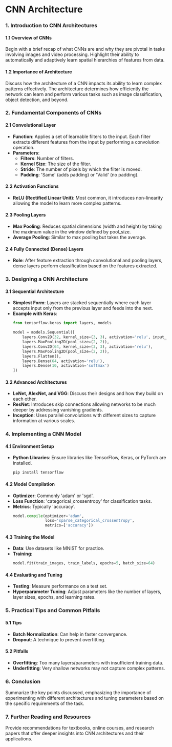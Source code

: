 # CNN Architecture

### **1. Introduction to CNN Architectures**

#### **1.1 Overview of CNNs**
Begin with a brief recap of what CNNs are and why they are pivotal in tasks involving images and video processing. Highlight their ability to automatically and adaptively learn spatial hierarchies of features from data.

#### **1.2 Importance of Architecture**
Discuss how the architecture of a CNN impacts its ability to learn complex patterns effectively. The architecture determines how efficiently the network can learn and perform various tasks such as image classification, object detection, and beyond.

### **2. Fundamental Components of CNNs**

#### **2.1 Convolutional Layer**
- **Function**: Applies a set of learnable filters to the input. Each filter extracts different features from the input by performing a convolution operation.
- **Parameters**: 
  - **Filters**: Number of filters.
  - **Kernel Size**: The size of the filter.
  - **Stride**: The number of pixels by which the filter is moved.
  - **Padding**: 'Same' (adds padding) or 'Valid' (no padding).

#### **2.2 Activation Functions**
- **ReLU (Rectified Linear Unit)**: Most common, it introduces non-linearity allowing the model to learn more complex patterns.

#### **2.3 Pooling Layers**
- **Max Pooling**: Reduces spatial dimensions (width and height) by taking the maximum value in the window defined by pool_size.
- **Average Pooling**: Similar to max pooling but takes the average.

#### **2.4 Fully Connected (Dense) Layers**
- **Role**: After feature extraction through convolutional and pooling layers, dense layers perform classification based on the features extracted.

### **3. Designing a CNN Architecture**

#### **3.1 Sequential Architecture**
- **Simplest Form**: Layers are stacked sequentially where each layer accepts input only from the previous layer and feeds into the next.
- **Example with Keras**:
  ```python
  from tensorflow.keras import layers, models

  model = models.Sequential([
      layers.Conv2D(32, kernel_size=(3, 3), activation='relu', input_shape=(28, 28, 1)),
      layers.MaxPooling2D(pool_size=(2, 2)),
      layers.Conv2D(64, kernel_size=(3, 3), activation='relu'),
      layers.MaxPooling2D(pool_size=(2, 2)),
      layers.Flatten(),
      layers.Dense(64, activation='relu'),
      layers.Dense(10, activation='softmax')
  ])
  ```

#### **3.2 Advanced Architectures**
- **LeNet, AlexNet, and VGG**: Discuss their designs and how they build on each other.
- **ResNet**: Introduces skip connections allowing networks to be much deeper by addressing vanishing gradients.
- **Inception**: Uses parallel convolutions with different sizes to capture information at various scales.

### **4. Implementing a CNN Model**

#### **4.1 Environment Setup**
- **Python Libraries**: Ensure libraries like TensorFlow, Keras, or PyTorch are installed.
  ```bash
  pip install tensorflow
  ```

#### **4.2 Model Compilation**
- **Optimizer**: Commonly 'adam' or 'sgd'.
- **Loss Function**: 'categorical_crossentropy' for classification tasks.
- **Metrics**: Typically 'accuracy'.
  ```python
  model.compile(optimizer='adam',
                loss='sparse_categorical_crossentropy',
                metrics=['accuracy'])
  ```

#### **4.3 Training the Model**
- **Data**: Use datasets like MNIST for practice.
- **Training**:
  ```python
  model.fit(train_images, train_labels, epochs=5, batch_size=64)
  ```

#### **4.4 Evaluating and Tuning**
- **Testing**: Measure performance on a test set.
- **Hyperparameter Tuning**: Adjust parameters like the number of layers, layer sizes, epochs, and learning rates.

### **5. Practical Tips and Common Pitfalls**

#### **5.1 Tips**
- **Batch Normalization**: Can help in faster convergence.
- **Dropout**: A technique to prevent overfitting.

#### **5.2 Pitfalls**
- **Overfitting**: Too many layers/parameters with insufficient training data.
- **Underfitting**: Very shallow networks may not capture complex patterns.

### **6. Conclusion**

Summarize the key points discussed, emphasizing the importance of experimenting with different architectures and tuning parameters based on the specific requirements of the task.

### **7. Further Reading and Resources**

Provide recommendations for textbooks, online courses, and research papers that offer deeper insights into CNN architectures and their applications.


